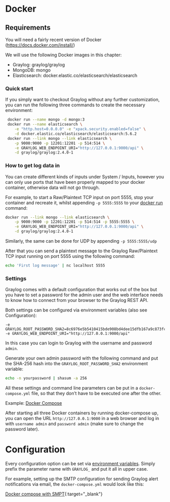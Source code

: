 # Docker

## Requirements
You will need a fairly recent version of Docker (https://docs.docker.com/install/)

We will use the following Docker images in this chapter:

- Graylog: graylog/graylog
- MongoDB: mongo
- Elasticsearch: docker.elastic.co/elasticsearch/elasticsearch

### Quick start

If you simply want to checkout Graylog without any further customization, you can run the following three commands to create the necessary environment:
```bash
 docker run --name mongo -d mongo:3
 docker run --name elasticsearch \
    -e "http.host=0.0.0.0" -e "xpack.security.enabled=false" \
    -d docker.elastic.co/elasticsearch/elasticsearch:5.6.2
 docker run --link mongo --link elasticsearch \
    -p 9000:9000 -p 12201:12201 -p 514:514 \
    -e GRAYLOG_WEB_ENDPOINT_URI="http://127.0.0.1:9000/api" \
    -d graylog/graylog:2.4.0-1 
```

### How to get log data in
You can create different kinds of inputs under System / Inputs, however you can only use ports that have been properly mapped to your docker container, otherwise data will not go through.

For example, to start a Raw/Plaintext TCP input on port 5555, stop your container and recreate it, whilst appending ```-p 5555:5555``` to your [docker run](https://docs.docker.com/engine/reference/run/) command:
```bash
docker run --link mongo --link elasticsearch \
    -p 9000:9000 -p 12201:12201 -p 514:514 -p 5555:5555 \
    -e GRAYLOG_WEB_ENDPOINT_URI="http://127.0.0.1:9000/api" \
    -d graylog/graylog:2.4.0-1
```

Similarly, the same can be done for UDP by appending ```-p 5555:5555/udp```

After that you can send a plaintext message to the Graylog Raw/Plaintext TCP input running on port 5555 using the following command:
```bash
echo 'First log message' | nc localhost 5555
```

### Settings
Graylog comes with a default configuration that works out of the box but you have to set a password for the admin user and the web interface needs to know how to connect from your browser to the Graylog REST API.

Both settings can be configured via environment variables (also see Configuration):

```text
-e GRAYLOG_ROOT_PASSWORD_SHA2=8c6976e5b5410415bde908bd4dee15dfb167a9c873fc4bb8a81f6f2ab448a918
-e GRAYLOG_WEB_ENDPOINT_URI="http://127.0.0.1:9000/api"
```

In this case you can login to Graylog with the username and password ```admin```.

Generate your own admin password with the following command and put the SHA-256 hash into the ```GRAYLOG_ROOT_PASSWORD_SHA2``` environment variable:
```bash
echo -n yourpassword | shasum -a 256
```

All these settings and command line parameters can be put in a ```docker-compose.yml``` file, so that they don’t have to be executed one after the other.

Example:
[Docker Compose](docker-compose-general-example.yml)

After starting all three Docker containers by running docker-compose up, you can open the URL ```http://127.0.0.1:9000``` in a web browser and log in with ```username admin``` and ```password admin``` (make sure to change the password later).

# Configuration
Every configuration option can be set via [environment variables](/misc/graylog.conf). Simply prefix the parameter name with ```GRAYLOG_``` and put it all in upper case.

For example, setting up the SMTP configuration for sending Graylog alert notifications via email, the `docker-compose.yml` would look like this:

[Docker compose with SMPT](docker-compose-general-example-smtp.yml){:target="_blank"}
